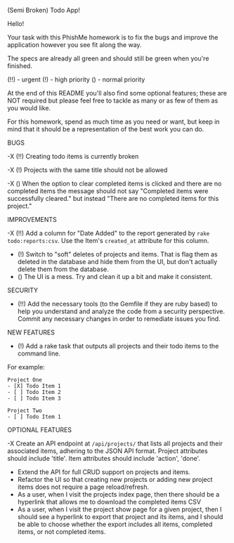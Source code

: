 (Semi Broken) Todo App!

Hello!

Your task with this PhishMe homework is to fix the bugs and improve the application however you see fit along the way.

The specs are already all green and should still be green when you're finished.

(!!) - urgent
(!) - high priority
() - normal priority

At the end of this README you'll also find some optional features; these are NOT required but please feel free to tackle as many or as few of them as you would like.

For this homework, spend as much time as you need or want, but keep in mind that it should be a representation of the best work you can do.

BUGS

-X (!!) Creating todo items is currently broken

-X (!) Projects with the same title should not be allowed

-X () When the option to clear completed items is clicked and there are no
  completed items the message should not say "Completed items were successfully
  cleared." but instead "There are no completed items for this project."

IMPROVEMENTS

-X (!!) Add a column for "Date Added" to the report generated by `rake todo:reports:csv`.
  Use the Item's `created_at` attribute for this column.
- (!) Switch to "soft" deletes of projects and items. That is flag them as
  deleted in the database and hide them from the UI, but don't actually delete
  them from the database.
- () The UI is a mess. Try and clean it up a bit and make it consistent.

SECURITY

- (!!) Add the necessary tools (to the Gemfile if they are ruby based) to help
  you understand and analyze the code from a security perspective.
  Commit any necessary changes in order to remediate issues you find.

NEW FEATURES

- (!) Add a rake task that outputs all projects and their todo items to the command line.

For example:

    Project One
    - [X] Todo Item 1
    - [ ] Todo Item 2
    - [ ] Todo Item 3

    Project Two
    - [ ] Todo Item 1

OPTIONAL FEATURES

-X Create an API endpoint at `/api/projects/` that lists all projects and their associated items, adhering to the JSON API format.  Project attributes should include 'title'.  Item attributes should include 'action', 'done'.
- Extend the API for full CRUD support on projects and items.
- Refactor the UI so that creating new projects or adding new project items does not require a page reload/refresh.
- As a user, when I visit the projects index page, then there should be a hyperlink that allows me to download the completed items CSV
- As a user, when I visit the project show page for a given project, then I should see a hyperlink to export that project and its items, and I should be able to choose whether the export includes all items, completed items, or not completed items.

